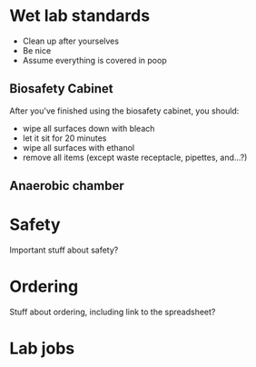 # Wet lab standards

- Clean up after yourselves
- Be nice
- Assume everything is covered in poop

## Biosafety Cabinet

After you've finished using the biosafety cabinet, you should:
- wipe all surfaces down with bleach
- let it sit for 20 minutes
- wipe all surfaces with ethanol
- remove all items (except waste receptacle, pipettes, and...?)

## Anaerobic chamber



# Safety

Important stuff about safety?

# Ordering

Stuff about ordering, including link to the spreadsheet?

# Lab jobs